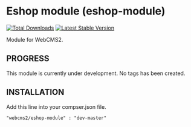 Eshop module (eshop-module)
==========================

[![Total Downloads](https://poser.pugx.org/webcms2/eshop-module/downloads.png)](https://packagist.org/packages/webcms2/eshop-module)
[![Latest Stable Version](https://poser.pugx.org/webcms2/eshop-module/v/stable.png)](https://github.com/webcms2/eshop-module/releases)

Module for WebCMS2.

PROGRESS
--------

This module is currently under development. No tags has been created.

INSTALLATION
-----------

Add this line into your compser.json file.

```
"webcms2/eshop-module" : "dev-master"
```
